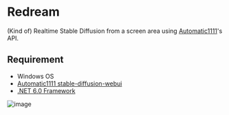 # Redream

(Kind of) Realtime Stable Diffusion from a screen area using [Automatic1111](https://github.com/AUTOMATIC1111/stable-diffusion-webui)'s API.

## Requirement
- Windows OS
- [Automatic1111 stable-diffusion-webui](https://github.com/AUTOMATIC1111/stable-diffusion-webui)
- [.NET 6.0 Framework](https://dotnet.microsoft.com/en-us/download/dotnet/6.0)


![image](https://user-images.githubusercontent.com/111762798/207283950-3de127e8-575a-4012-98b9-73c9258f4fe7.png)
